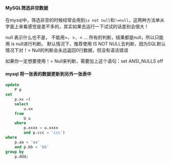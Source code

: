 #### MySQL筛选非空数据

在mysql中，筛选非空的时候经常会用到`is not null`和`!=null`，这两种方法单从字面上来看感觉是差不多的，其实如果去运行一下试试的话差别会很大！

null 表示什么也不是， 不能用=、>、< … 所有的判断，结果都是null，所以只能用 is null进行判断。
默认情况下，推荐使用 IS NOT NULL去判断，因为SQL默认情况下对！= Null的判断会永远返回0行数据，但没有语法错误

如果你一定想要使用！= Null来判断，需要加上这个语句：set ANSI_NULLS off

#### mysql 将一张表的数据更新到另外一张表中

```sql
update
	P p
set
	p.xx =(
	select
		u.xx
	from
		U u
	where
		p.xxxx = u.xxxx
		and p.ccc = 'ccc')
where
	p.aa = 'aa'
	and p.bb = 'bb'
group by
	p.ddd;
```

